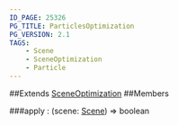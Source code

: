 ```yaml
---
ID_PAGE: 25326
PG_TITLE: ParticlesOptimization
PG_VERSION: 2.1
TAGS:
    - Scene
    - SceneOptimization
    - Particle
---
```






##Extends
 [SceneOptimization](/classes/SceneOptimization)
##Members

###apply : (scene: [Scene](/classes/Scene)) =&gt; boolean




